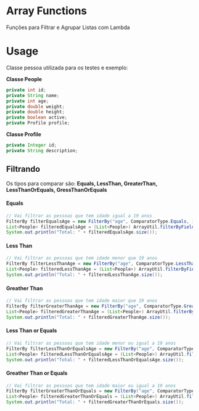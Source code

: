 # Array Functions 
Funções para Filtrar e Agrupar Listas com Lambda

# Usage
Classe pessoa utilizada para os testes e exemplo:

<b> Classe People </b>
```java
private int id;
private String name;
private int age;
private double weight;
private double height;
private boolean active;
private Profile profile;
```

<b> Classe Profile </b>
```java
private Integer id;
private String description;
```

## Filtrando
Os tipos para comparar são: <b> Equals, LessThan, GreaterThan, LessThanOrEquals, GressThanOrEquals </b>

#### Equals
```java
// Vai filtrar as pessoas que tem idade igual a 19 anos
FilterBy filterEqualsAge = new FilterBy("age", ComparatorType.Equals, 19);
List<People> filteredEqualsAge = (List<People>) ArrayUtil.filterByFields(peoples, filterEqualsAge);
System.out.println("Total: " + filteredEqualsAge.size());
```

#### Less Than
```java
// Vai filtrar as pessoas que tem idade menor que 19 anos
FilterBy filterLessThanAge = new FilterBy("age", ComparatorType.LessThan, 19);
List<People> filteredLessThanAge = (List<People>) ArrayUtil.filterByFields(peoples, filterLessThanAge);
System.out.println("Total: " + filteredLessThanAge.size());
```

#### Greather Than
```java
// Vai filtrar as pessoas que tem idade maior que 19 anos
FilterBy filterGreaterThanAge = new FilterBy("age", ComparatorType.GreaterThan, 19);
List<People> filteredGreaterThanAge = (List<People>) ArrayUtil.filterByFields(peoples, filterGreaterThanAge);
System.out.println("Total: " + filteredGreaterThanAge.size());
```

#### Less Than or Equals
```java
// Vai filtrar as pessoas que tem idade menor ou igual a 19 anos
FilterBy filterLessThanOrEqualsAge = new FilterBy("age", ComparatorType.LessThanOrEquals, 19);
List<People> filteredLessThanOrEqualsAge = (List<People>) ArrayUtil.filterByFields(peoples, filterLessThanOrEqualsAge);
System.out.println("Total: " + filteredLessThanOrEqualsAge.size());
```

#### Greather Than or Equals
```java
// Vai filtrar as pessoas que tem idade maior ou igual a 19 anos
FilterBy filterGreaterThanOrEquals = new FilterBy("age", ComparatorType.GreaterThanOrEquals, 19);
List<People> filteredGreaterThanOrEquals = (List<People>) ArrayUtil.filterByFields(peoples, filterGreaterThanOrEquals);
System.out.println("Total: " + filteredGreaterThanOrEquals.size());
```
